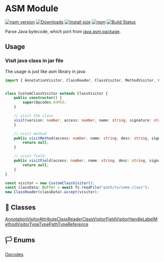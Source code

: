 # ASM Module

[![npm version](https://img.shields.io/npm/v/@xmcl/asm.svg)](https://www.npmjs.com/package/@xmcl/asm)
[![Downloads](https://img.shields.io/npm/dm/@xmcl/asm.svg)](https://npmjs.com/@xmcl/asm)
[![Install size](https://packagephobia.now.sh/badge?p=@xmcl/asm)](https://packagephobia.now.sh/result?p=@xmcl/asm)
[![npm](https://img.shields.io/npm/l/@xmcl/minecraft-launcher-core.svg)](https://github.com/voxelum/minecraft-launcher-core-node/blob/master/LICENSE)
[![Build Status](https://github.com/voxelum/minecraft-launcher-core-node/workflows/Build/badge.svg)](https://github.com/Voxelum/minecraft-launcher-core-node/actions?query=workflow%3ABuild)

Parse Java bytecode, which port from [java asm package](https://asm.ow2.io/).

## Usage

### Visit java class in jar file

The usage is just like asm library in java:

```ts
import { AnnotationVisitor, ClassReader, ClassVisitor, MethodVisitor, Opcodes } from '@xmcl/asm'


class CustomClassVisitor extends ClassVisitor {
    public constructor() {
        super(Opcodes.ASM5);
    }

    // visit the class 
    visit(version: number, access: number, name: string, signature: string, superName: string, interfaces: string[]): void {
    }

    // visit method
    public visitMethod(access: number, name: string, desc: string, signature: string, exceptions: string[]) {
        return null;
    }

    // visit field
    public visitField(access: number, name: string, desc: string, signature: string, value: any) {
        return null;
    }
}

const visitor = new CustomClassVisitor();
const classData: Buffer = await fs.readFile("path/to/some.class");
new ClassReader(classData).accept(visitor);
```

## 🧾 Classes

<div class="definition-grid class"><a href="asm/AnnotationVisitor">AnnotationVisitor</a><a href="asm/Attribute">Attribute</a><a href="asm/ClassReader">ClassReader</a><a href="asm/ClassVisitor">ClassVisitor</a><a href="asm/FieldVisitor">FieldVisitor</a><a href="asm/Handle">Handle</a><a href="asm/Label">Label</a><a href="asm/MethodVisitor">MethodVisitor</a><a href="asm/Type">Type</a><a href="asm/TypePath">TypePath</a><a href="asm/TypeReference">TypeReference</a></div>

## 🏳️ Enums

<div class="definition-grid enum"><a href="asm/Opcodes">Opcodes</a></div>

